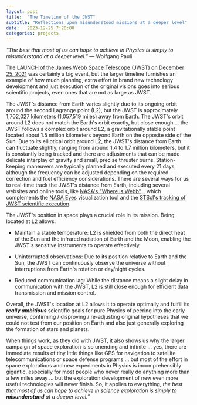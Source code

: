 ```yaml
---
layout: post
title:  "The Timeline of the JWST"
subtitle: "Reflections upon misunderstood missions at a deeper level"
date:   2023-12-25 7:20:00
categories: projects
---
```



*“The best that most of us can hope to achieve in Physics is simply to misunderstand at a deeper level.”*
― Wolfgang Pauli

The [LAUNCH of the James Webb Space Telescope (JWST) on December 25, 2021](https://en.wikipedia.org/wiki/Timeline_of_the_James_Webb_Space_Telescope) was certainly a big event, but the larger timeline furnishes an example of how much planning, extra effort in brand new technology development and just execution of the original visions goes into serious scientific projects, even ones that are not as large as JWST.

The JWST's distance from Earth varies slightly due to its ongoing orbit around the second Lagrange point (L2), but the JWST is approximately 1,702,027 kilometers (1,057,519 miles) away from Earth. The JWST's orbit around L2 does not match the Earth's orbit exactly, but close enough ... the JWST follows a complex orbit around L2, a gravitationally stable point located about 1.5 million kilometers beyond Earth on the opposite side of the Sun. Due to its elliptical orbit around L2, the JWST's distance from Earth can fluctuate slightly, ranging from around 1.4 to 1.7 million kilometers, but it is constantly being tracked and there are adjustments that can be made delicate interplay of gravity and small, precise thruster burns. Station-keeping maneuvers are typically planned and executed every 21 days, although the frequency can be adjusted depending on the required correction and fuel efficiency considerations. There are several ways for us to real-time track the JWST's distance from Earth, including several websites and online tools, like [NASA's "Where Is Webb"](https://www.webb.nasa.gov/content/webbLaunch/whereIsWebb.html)... which complements the [NASA Eyes](https://eyes.nasa.gov/apps/orrery/#/sc_2021-12-25T12:20:00.000Z) visualization tool and the [STScI's tracking of JWST scientific execution](https://www.stsci.edu/jwst/science-execution/approved-programs). 

The JWST's position in space plays a crucial role in its mission. Being located at L2 allows:

* Maintain a stable temperature: L2 is shielded from both the direct heat of the Sun and the infrared radiation of Earth and the Moon, enabling the JWST's sensitive instruments to operate effectively.

* Uninterrupted observations: Due to its position relative to Earth and the Sun, the JWST can continuously observe the universe without interruptions from Earth's rotation or day/night cycles.

* Reduced communication lag: While the distance means a slight delay in communication with the JWST, L2 is still close enough for efficient data transmission and mission control.

Overall, the JWST's location at L2 allows it to operate optimally and fulfill its ***really ambitious*** scientific goals for pure Physics of peering into the early universe, confirming / disproving / re-adjusting original hypotheses that we could not test from our position on Earth and also just generally exploring the formation of stars and planets.

When things work, as  they did with JWST, it also shows us why the larger campaign of space exploration is so unending and infinite ... yes, there are immediate results of tiny little things like GPS for navigation to satellite telecommunications or space defense programs ... but most of the effort in space explorations and new experiments in Physics is incomprehensibly gigantic, especially for most people who never really do anything more than a few miles away ... but the exploration development of new even more useful technologies will never finish. So, it applies to everything, *the best that most of us can hope to achieve in science exploration is simply to* ***misunderstand*** *at a deeper level.”*
